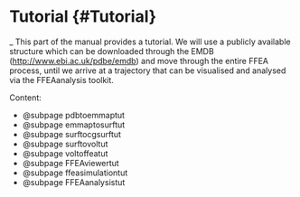 Tutorial {#Tutorial}
=========================
_
This part of the manual provides a tutorial. We will use a publicly available structure which can be downloaded through the EMDB (http://www.ebi.ac.uk/pdbe/emdb)
and move through the entire FFEA process, until we arrive at a trajectory that can be visualised and analysed via the FFEAanalysis toolkit.

Content:

- @subpage pdbtoemmaptut
- @subpage emmaptosurftut
- @subpage surftocgsurftut
- @subpage surftovoltut
- @subpage voltoffeatut
- @subpage FFEAviewertut
- @subpage ffeasimulationtut
- @subpage FFEAanalysistut

